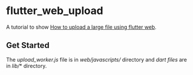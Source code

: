 # flutter_web_upload

A tutorial to show [How to upload a large file using flutter web](https://stackoverflow.com/questions/63643315/flutter-web-how-to-upload-a-large-file).


## Get Started

The *upload_worker.js* file is in *web\/javascripts\/* directory and *dart files* are in *lib\/** directory.
